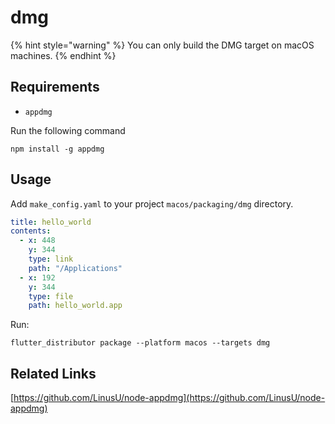 # dmg

{% hint style="warning" %}
You can only build the DMG target on macOS machines.
{% endhint %}

## **Requirements**

* `appdmg`

Run the following command

```
npm install -g appdmg
```

## Usage

Add `make_config.yaml` to your project `macos/packaging/dmg` directory.

```yaml
title: hello_world
contents:
  - x: 448
    y: 344
    type: link
    path: "/Applications"
  - x: 192
    y: 344
    type: file
    path: hello_world.app
```

Run:

```
flutter_distributor package --platform macos --targets dmg
```

## Related Links

[https://github.com/LinusU/node-appdmg](https://github.com/LinusU/node-appdmg)
